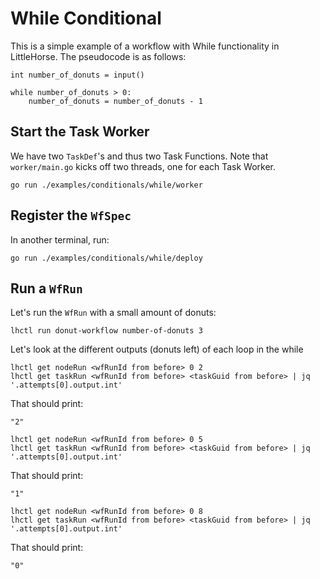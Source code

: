 # While Conditional

This is a simple example of a workflow with While functionality in LittleHorse. The pseudocode is as follows:

```
int number_of_donuts = input()

while number_of_donuts > 0:
    number_of_donuts = number_of_donuts - 1
```

## Start the Task Worker

We have two `TaskDef`'s and thus two Task Functions. Note that `worker/main.go` kicks off two threads, one for each Task Worker.

```
go run ./examples/conditionals/while/worker
```

## Register the `WfSpec`

In another terminal, run:

```
go run ./examples/conditionals/while/deploy
```

## Run a `WfRun`

Let's run the `WfRun` with a small amount of donuts:

```
lhctl run donut-workflow number-of-donuts 3
```

Let's look at the different outputs (donuts left) of each loop in the while

```
lhctl get nodeRun <wfRunId from before> 0 2
lhctl get taskRun <wfRunId from before> <taskGuid from before> | jq '.attempts[0].output.int'
```

That should print:

```
"2"
```

```
lhctl get nodeRun <wfRunId from before> 0 5
lhctl get taskRun <wfRunId from before> <taskGuid from before> | jq '.attempts[0].output.int'
```

That should print:

```
"1"
```

```
lhctl get nodeRun <wfRunId from before> 0 8
lhctl get taskRun <wfRunId from before> <taskGuid from before> | jq '.attempts[0].output.int'
```

That should print:

```
"0"
```
